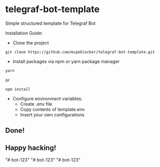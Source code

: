 # telegraf-bot-template
Simple structured template for Telegraf Bot

Installation Guide:

* Clone the project
```shellscript
git clone https://github.com/mcpeblocker/telegraf-bot-template.git
```

* Install packages via npm or yarn package manager
```shellscript
yarn
```
or
```shellscript
npm install
```

* Configure environment variables:
    * Create .env file
    * Copy contents of template.env
    * Insert your own configurations

## Done!
## Happy hacking!
"# bot-123" 
"# bot-123" 
"# bot-123" 
